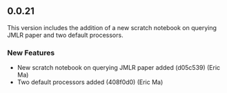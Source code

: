 ## 0.0.21

This version includes the addition of a new scratch notebook on querying JMLR paper and two default processors.

### New Features

- New scratch notebook on querying JMLR paper added (d05c539) (Eric Ma)
- Two default processors added (408f0d0) (Eric Ma)

